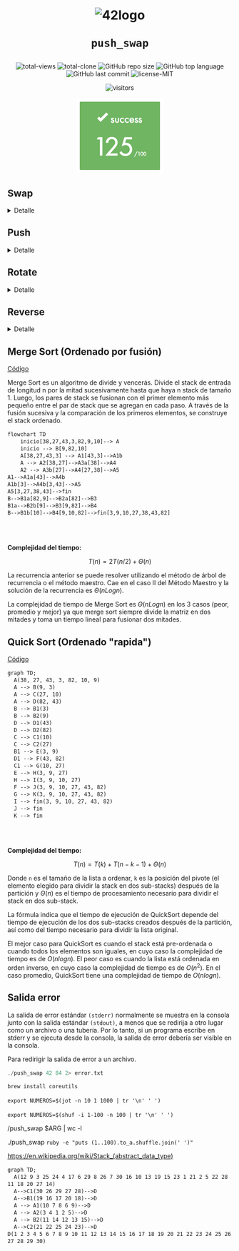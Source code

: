 <h1 align="center">
  <img  width="120" alt="42logo"  src="https://user-images.githubusercontent.com/19689770/129336866-169b0dc7-ea41-47d4-b50a-d466508031af.png">
  
	push_swap

</h1>

 <p align="center">
<img alt="total-views" src="https://img.shields.io/badge/views-76-blue">
<img alt="total-clone" src="https://img.shields.io/badge/clone-194-blue">
<img alt="GitHub repo size" src="https://img.shields.io/github/repo-size/nach131/push_swap">
<img alt="GitHub top language" src="https://img.shields.io/github/languages/top/nach131/push_swap">
<img alt="GitHub last commit" src="https://img.shields.io/github/last-commit/nach131/push_swap">
<img alt="license-MIT" src="https://img.shields.io/badge/license-MIT-blue">
</p>

<span align="center">

![visitors](https://visitor-badge.glitch.me/badge?page_id=nach131.push_swap&left_color=green&right_color=blue)

![125](https://github.com/nach131/42Barcelona/blob/main/images/125.png)


</span>


## Swap

<details>
  <summary>Detalle</summary>
	
<br><br/>
	
> **sa: swap a**

 Intercambia los dos primeros elementos encima del ```stack A```. No hace nada si hay uno o menos elementos.

<img src="https://github.com/nach131/push_swap/blob/Two-Struct/img/sa__swap_a.png" alt="drawing" width="150"/>

<br><br/>

> **sb: swap b**

 Intercambia los dos primeros elementos encima del ```stack B```. No hace nada si hay uno o menos elementos.

 <img src="https://github.com/nach131/push_swap/blob/Two-Struct/img/sb__swap_b.png" alt="drawing" width="150"/>

<br><br/>

> **ss: swap sa y swap sb**

 Intercambia los dos primeros elementos encima del ```stack A``` e intercambia los dos primeros elementos encima del ```stack B```. No hace nada si hay uno o menos elementos.

 <img src="https://github.com/nach131/push_swap/blob/Two-Struct/img/ss__swap_a_&_swap_b.png" alt="drawing" width="150"/>

<br><br/>

</details>

## Push

<details>
  <summary>Detalle</summary>

<br><br/>

> **pa: push a**

Toma el primer elemento del ```stack B``` y lo pone encima del ```stack A```. No hace nada si b está vacío.

 <img src="https://github.com/nach131/push_swap/blob/Two-Struct/img/pa__push_b.png" alt="drawing" width="150"/>

<br><br/>

> **pb: push b**

Toma el primer elemento del ```stack A``` y lo pone encima del ```stack B```. No hace nada si b está vacío.

 <img src="https://github.com/nach131/push_swap/blob/Two-Struct/img/pb__push_a.png" alt="drawing" width="150"/>

<br><br/>

</details>

## Rotate

<details>
  <summary>Detalle</summary>

<br><br/>

> **ra: rotate a**

Desplaza hacia arriba todos los elementos del ```stack A``` una posición, de forma que el primer elemento se convierte en el último.

 <img src="https://github.com/nach131/push_swap/blob/Two-Struct/img/ra__rotate_a.png" alt="drawing" width="150"/>

<br><br/>

> **rb: rotate b**

Desplaza hacia arriba todos los elementos del ```stack B``` una posición, de forma que el primer elemento se convierte en el último.

 <img src="https://github.com/nach131/push_swap/blob/Two-Struct/img/rb_rotate_b.png" alt="drawing" width="150"/>

<br><br/>

> **rr: rotate a y rotate b**

Desplaza al mismo tiempo todos los elementos del ```stack A``` y del ```stack B``` una posición hacia arriba, de forma que el primer elemento se convierte en el último.

 <img src="https://github.com/nach131/push_swap/blob/Two-Struct/img/rr_rotate_a_&&_rotate_b.png" alt="drawing" width="150"/>

<br><br/>

</details>

## Reverse

<details>
  <summary>Detalle</summary>

> **rra: reverse rotate a**

Desplaza hacia abajo todos los elementos del ```stack A``` una posición, de forma que el último elemento se convierte en el primero.

 <img src="https://github.com/nach131/push_swap/blob/Two-Struct/img/rra__reverse_rotate_a.png" alt="drawing" width="150"/>
	
<br><br/>

> **rrb: reverse rotate b**

Desplaza hacia abajo todos los elementos del ```stack B```una posición, de forma que el último elemento se convierte en el primero.


 <img src="https://github.com/nach131/push_swap/blob/Two-Struct/img/rrb__reverse_rotate_b.png" alt="drawing" width="150"/>  
	
<br><br/>

 > **rrr: reverse rotate a y reverse rotate b**  
	
Desplaza hacia abajo todos los elementos del ```stack A``` una posición y desplaza hacia abajo todos los elementos del ```stack B```una posición, de forma que el último elemento se convierte en el primero.

 <img src="https://github.com/nach131/push_swap/blob/Two-Struct/img/rrr__reverse_rotate_a_&_reverse_rotate_b.png" alt="drawing" width="150"/>

</details>

## Merge Sort (Ordenado por fusión)

[Código](https://github.com/nach131/push_swap/blob/Two-Struct/funciones/merge_sort/libro_nach.c)

Merge Sort es un algoritmo de divide y vencerás. Divide el stack de entrada de longitud n por la mitad sucesivamente hasta que haya n stack de tamaño 1. Luego, los pares de stack se fusionan con el primer elemento más pequeño entre el par de stack que se agregan en cada paso. A través de la fusión sucesiva y la comparación de los primeros elementos, se construye el stack ordenado.

```mermaid
flowchart TD
    inicio[38,27,43,3,82,9,10]--> A
    inicio --> B[9,82,10]
    A[38,27,43,3] --> A1[43,3]-->A1b
    A --> A2[38,27]-->A3a[38]-->A4
    A2 --> A3b[27]-->A4[27,38]-->A5
A1-->A1a[43]-->A4b
A1b[3]-->A4b[3,43]-->A5
A5[3,27,38,43]-->fin
B-->B1a[82,9]-->B2a[82]-->B3
B1a-->B2b[9]-->B3[9,82]-->B4
B-->B1b[10]-->B4[9,10,82]-->fin[3,9,10,27,38,43,82]
```

<br><br/>

**Complejidad del tiempo:**

$$T(n) = 2T(n/2) + Θ(n)$$

La recurrencia anterior se puede resolver utilizando el método de árbol de recurrencia o el método maestro. Cae en el caso II del Método Maestro y la solución de la recurrencia es $Θ(nLogn)$.

La complejidad de tiempo de Merge Sort es $Θ(nLogn)$ en los 3 casos (peor, promedio y mejor) ya que merge sort siempre divide la matriz en dos mitades y toma un tiempo lineal para fusionar dos mitades.

## Quick Sort (Ordenado "rapida")

[Código](https://github.com/nach131/push_swap/blob/Two-Struct/funciones/quick_sort/quickSort_nach.c)

```mermaid
graph TD;
  A(38, 27, 43, 3, 82, 10, 9)
  A --> B(9, 3)
  A --> C(27, 10)
  A --> D(82, 43)
  B --> B1(3)
  B --> B2(9)
  D --> D1(43)
  D --> D2(82)
  C --> C1(10)
  C --> C2(27)
  B1 --> E(3, 9)
  D1 --> F(43, 82)
  C1 --> G(10, 27)
  E --> H(3, 9, 27)
  H --> I(3, 9, 10, 27)
  F --> J(3, 9, 10, 27, 43, 82)
  G --> K(3, 9, 10, 27, 43, 82)
  I --> fin(3, 9, 10, 27, 43, 82)
  J --> fin
  K --> fin
  ```

<br><br/>

**Complejidad del tiempo:**

$$T(n) = T(k) + T(n-k-1) + Θ(n)$$

Donde ```n``` es el tamaño de la lista a ordenar, ```k``` es la posición del pivote (el elemento elegido para dividir la stack en dos sub-stacks) después de la partición y $Θ(n)$ es el tiempo de procesamiento necesario para dividir el stack en dos sub-stack.

La fórmula indica que el tiempo de ejecución de QuickSort depende del tiempo de ejecución de los dos sub-stacks creados después de la partición, así como del tiempo necesario para dividir la lista original.

El mejor caso para QuickSort es cuando el stack está pre-ordenada o cuando todos los elementos son iguales, en cuyo caso la complejidad de tiempo es de $O(n log n)$. El peor caso es cuando la lista está ordenada en orden inverso, en cuyo caso la complejidad de tiempo es de $O(n^2)$. En el caso promedio, QuickSort tiene una complejidad de tiempo de $O(n log n)$.

## Salida error

La salida de error estándar `(stderr)` normalmente se muestra en la consola junto con la salida estándar `(stdout)`, a menos que se redirija a otro lugar como un archivo o una tubería. Por lo tanto, si un programa escribe en stderr y se ejecuta desde la consola, la salida de error debería ser visible en la consola.

Para redirigir la salida de error a un archivo.

```c
./push_swap 42 84 2> error.txt
```

	brew install coreutils

	export NUMEROS=$(jot -n 10 1 1000 | tr '\n' ' ')

	export NUMEROS=$(shuf -i 1-100 -n 100 | tr '\n' ' ')

/push_swap $ARG | wc -l

./push_swap `ruby -e "puts (1..100).to_a.shuffle.join(' ')"`

https://en.wikipedia.org/wiki/Stack_(abstract_data_type)

```mermaid
graph TD;
  A(12 9 3 25 24 4 17 6 29 8 26 7 30 16 10 13 19 15 23 1 21 2 5 22 28 11 18 20 27 14)
  A-->C1(30 26 29 27 28)-->D
  A-->B1(19 16 17 20 18)-->D
  A --> A1(10 7 8 6 9)-->D
  A --> A2(3 4 1 2 5)-->D
  A --> B2(11 14 12 13 15)-->D
  A-->C2(21 22 25 24 23)-->D
D(1 2 3 4 5 6 7 8 9 10 11 12 13 14 15 16 17 18 19 20 21 22 23 24 25 26 27 28 29 30)
  ```
